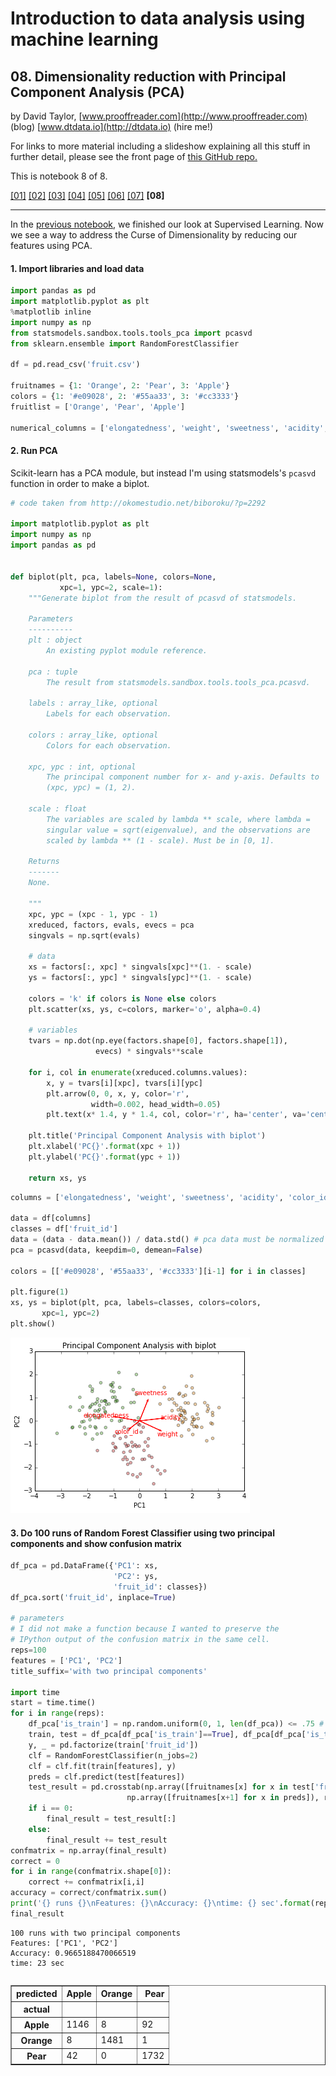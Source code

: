 
# Introduction to data analysis using machine learning #

## 08. Dimensionality reduction with Principal Component Analysis (PCA) ##

by David Taylor, [www.prooffreader.com](http://www.prooffreader.com) (blog) [www.dtdata.io](http://dtdata.io) (hire me!)

For links to more material including a slideshow explaining all this stuff in further detail, please see the front page of [this GitHub repo.](https://github.com/Prooffreader/intro_machine_learning)

This is notebook 8 of 8. 

[[01]](http://nbviewer.ipython.org/github/Prooffreader/intro_machine_learning/blob/master/01_The_Dataset.ipynb) [[02]](http://nbviewer.ipython.org/github/Prooffreader/intro_machine_learning/blob/master/02_Clustering_KMeans.ipynb) [[03]](http://nbviewer.ipython.org/github/Prooffreader/intro_machine_learning/blob/master/03_Clustering_OtherAlgos.ipynb) [[04]](http://nbviewer.ipython.org/github/Prooffreader/intro_machine_learning/blob/master/04_Classification_kNN.ipynb) [[05]](http://nbviewer.ipython.org/github/Prooffreader/intro_machine_learning/blob/master/05_Classification_OtherAlgos.ipynb) [[06]](http://nbviewer.ipython.org/github/Prooffreader/intro_machine_learning/blob/master/06_Classification_Decision_Trees.ipynb) [[07]](http://nbviewer.ipython.org/github/Prooffreader/intro_machine_learning/blob/master/07_Classification_Random_Forest.ipynb) **[08]**
***

In the [previous notebook](http://nbviewer.ipython.org/github/Prooffreader/intro_machine_learning/blob/master/07_Classification_Random_Forest.ipynb), we finished our look at Supervised Learning. Now we see a way to address the Curse of Dimensionality by reducing our features using PCA.

#### 1. Import libraries and load data #


```python
import pandas as pd
import matplotlib.pyplot as plt
%matplotlib inline
import numpy as np
from statsmodels.sandbox.tools.tools_pca import pcasvd
from sklearn.ensemble import RandomForestClassifier

df = pd.read_csv('fruit.csv')

fruitnames = {1: 'Orange', 2: 'Pear', 3: 'Apple'}
colors = {1: '#e09028', 2: '#55aa33', 3: '#cc3333'}
fruitlist = ['Orange', 'Pear', 'Apple']

numerical_columns = ['elongatedness', 'weight', 'sweetness', 'acidity', 'color_id']
```

#### 2. Run PCA #

Scikit-learn has a PCA module, but instead I'm using statsmodels's ``pcasvd`` function in order to make a biplot.


```python
# code taken from http://okomestudio.net/biboroku/?p=2292

import matplotlib.pyplot as plt
import numpy as np
import pandas as pd


def biplot(plt, pca, labels=None, colors=None,
           xpc=1, ypc=2, scale=1):
    """Generate biplot from the result of pcasvd of statsmodels.

    Parameters
    ----------
    plt : object
        An existing pyplot module reference.

    pca : tuple
        The result from statsmodels.sandbox.tools.tools_pca.pcasvd.

    labels : array_like, optional
        Labels for each observation.

    colors : array_like, optional
        Colors for each observation.

    xpc, ypc : int, optional
        The principal component number for x- and y-axis. Defaults to
        (xpc, ypc) = (1, 2).

    scale : float
        The variables are scaled by lambda ** scale, where lambda =
        singular value = sqrt(eigenvalue), and the observations are
        scaled by lambda ** (1 - scale). Must be in [0, 1].

    Returns
    -------
    None.

    """
    xpc, ypc = (xpc - 1, ypc - 1)
    xreduced, factors, evals, evecs = pca
    singvals = np.sqrt(evals)
 
    # data
    xs = factors[:, xpc] * singvals[xpc]**(1. - scale)
    ys = factors[:, ypc] * singvals[ypc]**(1. - scale)
 
    colors = 'k' if colors is None else colors
    plt.scatter(xs, ys, c=colors, marker='o', alpha=0.4)
 
    # variables
    tvars = np.dot(np.eye(factors.shape[0], factors.shape[1]),
                   evecs) * singvals**scale
 
    for i, col in enumerate(xreduced.columns.values):
        x, y = tvars[i][xpc], tvars[i][ypc]
        plt.arrow(0, 0, x, y, color='r',
                  width=0.002, head_width=0.05)
        plt.text(x* 1.4, y * 1.4, col, color='r', ha='center', va='center')
    
    plt.title('Principal Component Analysis with biplot')
    plt.xlabel('PC{}'.format(xpc + 1))
    plt.ylabel('PC{}'.format(ypc + 1))
 
    return xs, ys 
```


```python
columns = ['elongatedness', 'weight', 'sweetness', 'acidity', 'color_id']

data = df[columns]
classes = df['fruit_id']
data = (data - data.mean()) / data.std() # pca data must be normalized
pca = pcasvd(data, keepdim=0, demean=False)

colors = [['#e09028', '#55aa33', '#cc3333'][i-1] for i in classes]

plt.figure(1)
xs, ys = biplot(plt, pca, labels=classes, colors=colors,
       xpc=1, ypc=2)
plt.show()
```


![png](output_5_0.png)


#### 3. Do 100 runs of Random Forest Classifier using two principal components and show confusion matrix #


```python
df_pca = pd.DataFrame({'PC1': xs,
                       'PC2': ys,
                       'fruit_id': classes})
df_pca.sort('fruit_id', inplace=True)

# parameters
# I did not make a function because I wanted to preserve the 
# IPython output of the confusion matrix in the same cell.
reps=100
features = ['PC1', 'PC2']
title_suffix='with two principal components'

import time
start = time.time()
for i in range(reps):
    df_pca['is_train'] = np.random.uniform(0, 1, len(df_pca)) <= .75 # randomly assign training and testing set
    train, test = df_pca[df_pca['is_train']==True], df_pca[df_pca['is_train']==False]
    y, _ = pd.factorize(train['fruit_id'])
    clf = RandomForestClassifier(n_jobs=2)
    clf = clf.fit(train[features], y)
    preds = clf.predict(test[features])
    test_result = pd.crosstab(np.array([fruitnames[x] for x in test['fruit_id']]), 
                          np.array([fruitnames[x+1] for x in preds]), rownames=['actual'], colnames=['predicted'])
    if i == 0:
        final_result = test_result[:]
    else:
        final_result += test_result
confmatrix = np.array(final_result)
correct = 0
for i in range(confmatrix.shape[0]):
    correct += confmatrix[i,i]
accuracy = correct/confmatrix.sum()
print('{} runs {}\nFeatures: {}\nAccuracy: {}\ntime: {} sec'.format(reps, title_suffix, features, accuracy, int(time.time()-start)))
final_result
```

    100 runs with two principal components
    Features: ['PC1', 'PC2']
    Accuracy: 0.9665188470066519
    time: 23 sec
    




<div style="max-height:1000px;max-width:1500px;overflow:auto;">
<table border="1" class="dataframe">
  <thead>
    <tr style="text-align: right;">
      <th>predicted</th>
      <th>Apple</th>
      <th>Orange</th>
      <th>Pear</th>
    </tr>
    <tr>
      <th>actual</th>
      <th></th>
      <th></th>
      <th></th>
    </tr>
  </thead>
  <tbody>
    <tr>
      <th>Apple</th>
      <td> 1146</td>
      <td>    8</td>
      <td>   92</td>
    </tr>
    <tr>
      <th>Orange</th>
      <td>    8</td>
      <td> 1481</td>
      <td>    1</td>
    </tr>
    <tr>
      <th>Pear</th>
      <td>   42</td>
      <td>    0</td>
      <td> 1732</td>
    </tr>
  </tbody>
</table>
</div>


